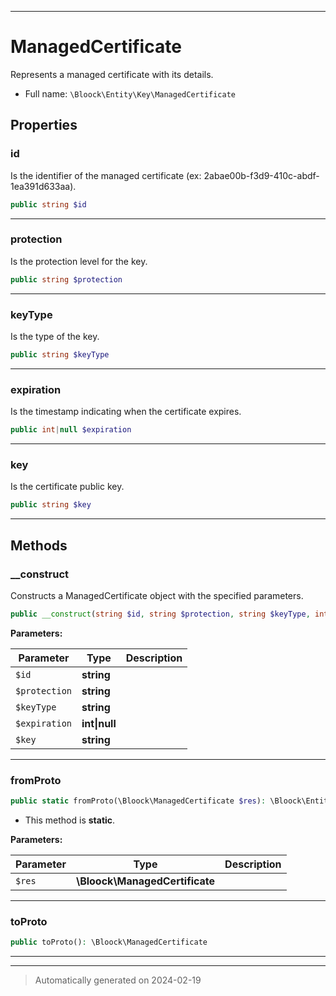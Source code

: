 ***

# ManagedCertificate

Represents a managed certificate with its details.



* Full name: `\Bloock\Entity\Key\ManagedCertificate`



## Properties


### id

Is the identifier of the managed certificate (ex: 2abae00b-f3d9-410c-abdf-1ea391d633aa).

```php
public string $id
```






***

### protection

Is the protection level for the key.

```php
public string $protection
```






***

### keyType

Is the type of the key.

```php
public string $keyType
```






***

### expiration

Is the timestamp indicating when the certificate expires.

```php
public int|null $expiration
```






***

### key

Is the certificate public key.

```php
public string $key
```






***

## Methods


### __construct

Constructs a ManagedCertificate object with the specified parameters.

```php
public __construct(string $id, string $protection, string $keyType, int|null $expiration, string $key): mixed
```








**Parameters:**

| Parameter | Type | Description |
|-----------|------|-------------|
| `$id` | **string** |  |
| `$protection` | **string** |  |
| `$keyType` | **string** |  |
| `$expiration` | **int&#124;null** |  |
| `$key` | **string** |  |





***

### fromProto



```php
public static fromProto(\Bloock\ManagedCertificate $res): \Bloock\Entity\Key\ManagedCertificate
```



* This method is **static**.




**Parameters:**

| Parameter | Type | Description |
|-----------|------|-------------|
| `$res` | **\Bloock\ManagedCertificate** |  |





***

### toProto



```php
public toProto(): \Bloock\ManagedCertificate
```












***


***
> Automatically generated on 2024-02-19
